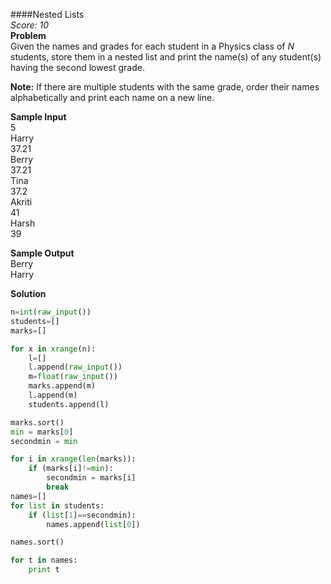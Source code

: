 ####Nested Lists  
*Score: 10*  
**Problem**  
Given the names and grades for each student in a Physics class of *N* students, store them in a nested list and print the name(s) of any student(s) having the second lowest grade.  

**Note:** If there are multiple students with the same grade, order their names alphabetically and print each name on a new line.  


**Sample Input**  
5  
Harry  
37.21  
Berry  
37.21  
Tina  
37.2  
Akriti  
41  
Harsh  
39  

**Sample Output**  
Berry  
Harry  

**Solution**  
```python
n=int(raw_input())
students=[]
marks=[]

for x in xrange(n):
    l=[]
    l.append(raw_input())
    m=float(raw_input())
    marks.append(m)
    l.append(m)
    students.append(l)

marks.sort()
min = marks[0]
secondmin = min

for i in xrange(len(marks)):
    if (marks[i]!=min):
        secondmin = marks[i]
        break
names=[]
for list in students:
    if (list[1]==secondmin):
        names.append(list[0])

names.sort()

for t in names:
    print t
```  
